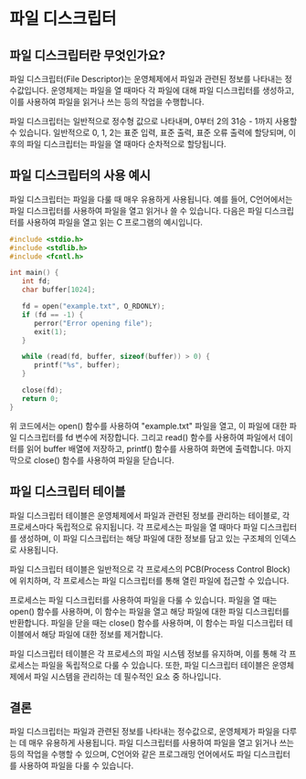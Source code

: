 # 파일 디스크립터

## 파일 디스크립터란 무엇인가요?

파일 디스크립터(File Descriptor)는 운영체제에서 파일과 관련된 정보를 나타내는 정수값입니다. 운영체제는 파일을 열 때마다 각 파일에 대해 파일 디스크립터를 생성하고, 이를 사용하여 파일을 읽거나 쓰는 등의 작업을 수행합니다.

파일 디스크립터는 일반적으로 정수형 값으로 나타내며, 0부터 2의 31승 - 1까지 사용할 수 있습니다. 일반적으로 0, 1, 2는 표준 입력, 표준 출력, 표준 오류 출력에 할당되며, 이후의 파일 디스크립터는 파일을 열 때마다 순차적으로 할당됩니다.

## 파일 디스크립터의 사용 예시


파일 디스크립터는 파일을 다룰 때 매우 유용하게 사용됩니다. 예를 들어, C언어에서는 파일 디스크립터를 사용하여 파일을 열고 읽거나 쓸 수 있습니다. 다음은 파일 디스크립터를 사용하여 파일을 열고 읽는 C 프로그램의 예시입니다.

~~~c
#include <stdio.h>
#include <stdlib.h>
#include <fcntl.h>

int main() {
   int fd;
   char buffer[1024];

   fd = open("example.txt", O_RDONLY);
   if (fd == -1) {
      perror("Error opening file");
      exit(1);
   }

   while (read(fd, buffer, sizeof(buffer)) > 0) {
      printf("%s", buffer);
   }

   close(fd);
   return 0;
}
~~~


위 코드에서는 open() 함수를 사용하여 "example.txt" 파일을 열고, 이 파일에 대한 파일 디스크립터를 fd 변수에 저장합니다. 그리고 read() 함수를 사용하여 파일에서 데이터를 읽어 buffer 배열에 저장하고, printf() 함수를 사용하여 화면에 출력합니다. 마지막으로 close() 함수를 사용하여 파일을 닫습니다.


## 파일 디스크립터 테이블
파일 디스크립터 테이블은 운영체제에서 파일과 관련된 정보를 관리하는 테이블로, 각 프로세스마다 독립적으로 유지됩니다. 각 프로세스는 파일을 열 때마다 파일 디스크립터를 생성하며, 이 파일 디스크립터는 해당 파일에 대한 정보를 담고 있는 구조체의 인덱스로 사용됩니다.

파일 디스크립터 테이블은 일반적으로 각 프로세스의 PCB(Process Control Block)에 위치하며, 각 프로세스는 파일 디스크립터를 통해 열린 파일에 접근할 수 있습니다.

프로세스는 파일 디스크립터를 사용하여 파일을 다룰 수 있습니다. 파일을 열 때는 open() 함수를 사용하며, 이 함수는 파일을 열고 해당 파일에 대한 파일 디스크립터를 반환합니다. 파일을 닫을 때는 close() 함수를 사용하며, 이 함수는 파일 디스크립터 테이블에서 해당 파일에 대한 정보를 제거합니다.

파일 디스크립터 테이블은 각 프로세스의 파일 시스템 정보를 유지하며, 이를 통해 각 프로세스는 파일을 독립적으로 다룰 수 있습니다. 또한, 파일 디스크립터 테이블은 운영체제에서 파일 시스템을 관리하는 데 필수적인 요소 중 하나입니다.

## 결론

파일 디스크립터는 파일과 관련된 정보를 나타내는 정수값으로, 운영체제가 파일을 다루는 데 매우 유용하게 사용됩니다. 파일 디스크립터를 사용하여 파일을 열고 읽거나 쓰는 등의 작업을 수행할 수 있으며, C언어와 같은 프로그래밍 언어에서도 파일 디스크립터를 사용하여 파일을 다룰 수 있습니다.
